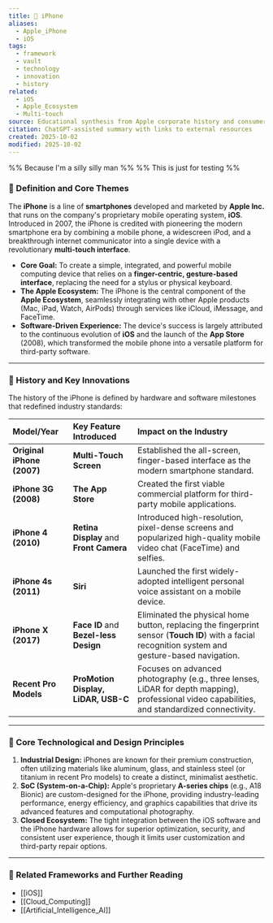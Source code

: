 ```yaml
---
title: 📱 iPhone
aliases:
  - Apple_iPhone
  - iOS
tags:
  - framework
  - vault
  - technology
  - innovation
  - history
related:
  - iOS
  - Apple_Ecosystem
  - Multi-touch
source: Educational synthesis from Apple corporate history and consumer technology reporting
citation: ChatGPT-assisted summary with links to external resources
created: 2025-10-02
modified: 2025-10-02
---
```


%% Because I'm a silly silly man %%
%% This is just for testing %%

### 🧩 Definition and Core Themes

The **iPhone** is a line of **smartphones** developed and marketed by **Apple Inc.** that runs on the company's proprietary mobile operating system, **iOS**. Introduced in 2007, the iPhone is credited with pioneering the modern smartphone era by combining a mobile phone, a widescreen iPod, and a breakthrough internet communicator into a single device with a revolutionary **multi-touch interface**.

-   **Core Goal:** To create a simple, integrated, and powerful mobile computing device that relies on a **finger-centric, gesture-based interface**, replacing the need for a stylus or physical keyboard.
-   **The Apple Ecosystem:** The iPhone is the central component of the **Apple Ecosystem**, seamlessly integrating with other Apple products (Mac, iPad, Watch, AirPods) through services like iCloud, iMessage, and FaceTime.
-   **Software-Driven Experience:** The device's success is largely attributed to the continuous evolution of **iOS** and the launch of the **App Store** (2008), which transformed the mobile phone into a versatile platform for third-party software.

---

### 📜 History and Key Innovations

The history of the iPhone is defined by hardware and software milestones that redefined industry standards:

| Model/Year | Key Feature Introduced | Impact on the Industry |
| :--- | :--- | :--- |
| **Original iPhone (2007)** | **Multi-Touch Screen** | Established the all-screen, finger-based interface as the modern smartphone standard. |
| **iPhone 3G (2008)** | **The App Store** | Created the first viable commercial platform for third-party mobile applications. |
| **iPhone 4 (2010)** | **Retina Display** and **Front Camera** | Introduced high-resolution, pixel-dense screens and popularized high-quality mobile video chat (FaceTime) and selfies. |
| **iPhone 4s (2011)** | **Siri** | Launched the first widely-adopted intelligent personal voice assistant on a mobile device. |
| **iPhone X (2017)** | **Face ID** and **Bezel-less Design** | Eliminated the physical home button, replacing the fingerprint sensor (**Touch ID**) with a facial recognition system and gesture-based navigation. |
| **Recent Pro Models** | **ProMotion Display, LiDAR, USB-C** | Focuses on advanced photography (e.g., three lenses, LiDAR for depth mapping), professional video capabilities, and standardized connectivity. |

---

### 🧠 Core Technological and Design Principles

1.  **Industrial Design:** iPhones are known for their premium construction, often utilizing materials like aluminum, glass, and stainless steel (or titanium in recent Pro models) to create a distinct, minimalist aesthetic.
2.  **SoC (System-on-a-Chip):** Apple's proprietary **A-series chips** (e.g., A18 Bionic) are custom-designed for the iPhone, providing industry-leading performance, energy efficiency, and graphics capabilities that drive its advanced features and computational photography.
3.  **Closed Ecosystem:** The tight integration between the iOS software and the iPhone hardware allows for superior optimization, security, and consistent user experience, though it limits user customization and third-party repair options.

---

### 🔗 Related Frameworks and Further Reading

-   [[iOS]]
-   [[Cloud_Computing]]
-   [[Artificial_Intelligence_AI]]